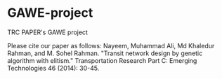 # GAWE-project
TRC PAPER's GAWE project

Please cite our paper as follows:
Nayeem, Muhammad Ali, Md Khaledur Rahman, and M. Sohel Rahman. "Transit network design by genetic algorithm with elitism." 
Transportation Research Part C: Emerging Technologies 46 (2014): 30-45.
